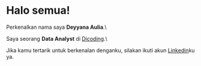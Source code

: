 # Halo semua! 

Perkenalkan nama saya **Deyyana Aulia**.\

Saya seorang **Data Analyst** di [Dicoding](https://www.dicoding.com/).\

Jika kamu tertarik untuk berkenalan denganku, silakan ikuti akun [Linkedin](https://www.linkedin.com/in/deyyana-aulia-hakim/)ku ya.
